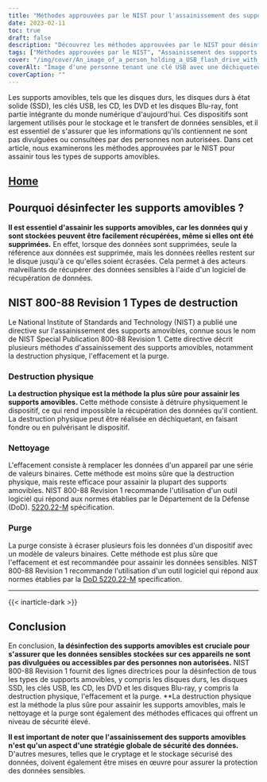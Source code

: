 ```yaml
---
title: "Méthodes approuvées par le NIST pour l'assainissement des supports amovibles"
date: 2023-02-11
toc: true
draft: false
description: "Découvrez les méthodes approuvées par le NIST pour désinfecter les disques durs, les disques SSD, les clés USB, les CD, les DVD et les disques Blu-ray afin de protéger les données sensibles contre les accès non autorisés."
tags: ["Méthodes approuvées par le NIST", "Assainissement des supports amovibles", "Disques durs", "SSD", "Clés USB", "CD", "DVD", "Disques Blu-ray", "Sécurité des données", "Protection des données sensibles"]
cover: "/img/cover/An_image_of_a_person_holding_a_USB_flash_drive_with_a_shreder.png"
coverAlt: "Image d'une personne tenant une clé USB avec une déchiqueteuse en arrière-plan"
coverCaption: ""
---
```


Les supports amovibles, tels que les disques durs, les disques durs à état solide (SSD), les clés USB, les CD, les DVD et les disques Blu-ray, font partie intégrante du monde numérique d'aujourd'hui. Ces dispositifs sont largement utilisés pour le stockage et le transfert de données sensibles, et il est essentiel de s'assurer que les informations qu'ils contiennent ne sont pas divulguées ou consultées par des personnes non autorisées. Dans cet article, nous examinerons les méthodes approuvées par le NIST pour assainir tous les types de supports amovibles.

## [Home](/cyber-security-career-playbook-start/)

## Pourquoi désinfecter les supports amovibles ?

**Il est essentiel d'assainir les supports amovibles, car les données qui y sont stockées peuvent être facilement récupérées, même si elles ont été supprimées.** En effet, lorsque des données sont supprimées, seule la référence aux données est supprimée, mais les données réelles restent sur le disque jusqu'à ce qu'elles soient écrasées. Cela permet à des acteurs malveillants de récupérer des données sensibles à l'aide d'un logiciel de récupération de données.

## NIST 800-88 Revision 1 Types de destruction

Le National Institute of Standards and Technology (NIST) a publié une directive sur l'assainissement des supports amovibles, connue sous le nom de NIST Special Publication 800-88 Revision 1. Cette directive décrit plusieurs méthodes d'assainissement des supports amovibles, notamment la destruction physique, l'effacement et la purge.

### Destruction physique

**La destruction physique est la méthode la plus sûre pour assainir les supports amovibles.** Cette méthode consiste à détruire physiquement le dispositif, ce qui rend impossible la récupération des données qu'il contient. La destruction physique peut être réalisée en déchiquetant, en faisant fondre ou en pulvérisant le dispositif.

### Nettoyage

L'effacement consiste à remplacer les données d'un appareil par une série de valeurs binaires. Cette méthode est moins sûre que la destruction physique, mais reste efficace pour assainir la plupart des supports amovibles. NIST 800-88 Revision 1 recommande l'utilisation d'un outil logiciel qui répond aux normes établies par le Département de la Défense (DoD). [5220.22-M](https://simeononsecurity.com/articles/dod-5220.22-m-data-sanitization-summarized/) spécification.

### Purge

La purge consiste à écraser plusieurs fois les données d'un dispositif avec un modèle de valeurs binaires. Cette méthode est plus sûre que l'effacement et est recommandée pour assainir les données sensibles. NIST 800-88 Revision 1 recommande l'utilisation d'un outil logiciel qui répond aux normes établies par la [DoD 5220.22-M](https://simeononsecurity.com/articles/dod-5220.22-m-data-sanitization-summarized/) specification.

__________________________________________
{{< inarticle-dark >}}
## Conclusion

En conclusion, **la désinfection des supports amovibles est cruciale pour s'assurer que les données sensibles stockées sur ces appareils ne sont pas divulguées ou accessibles par des personnes non autorisées.** NIST 800-88 Revision 1 fournit des lignes directrices pour la désinfection de tous les types de supports amovibles, y compris les disques durs, les disques SSD, les clés USB, les CD, les DVD et les disques Blu-ray, y compris la destruction physique, l'effacement et la purge. **La destruction physique est la méthode la plus sûre pour assainir les supports amovibles, mais le nettoyage et la purge sont également des méthodes efficaces qui offrent un niveau de sécurité élevé.

**Il est important de noter que l'assainissement des supports amovibles n'est qu'un aspect d'une stratégie globale de sécurité des données.** D'autres mesures, telles que le cryptage et le stockage sécurisé des données, doivent également être mises en œuvre pour assurer la protection des données sensibles.

